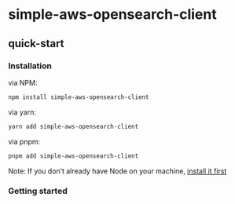 # simple-aws-opensearch-client

## quick-start

### Installation

via NPM:
```bash
npm install simple-aws-opensearch-client
```

via yarn:
```bash
yarn add simple-aws-opensearch-client
```

via pnpm:
```bash
pnpm add simple-aws-opensearch-client
```


Note: If you don’t already have Node on your machine, [install it first](https://nodejs.org/)

### Getting started



